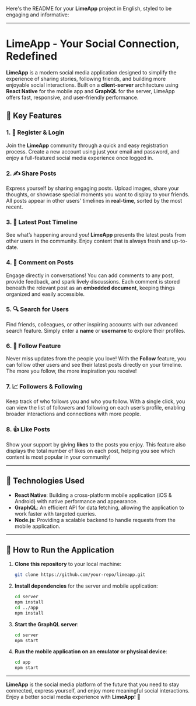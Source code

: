 Here's the README for your **LimeApp** project in English, styled to be engaging and informative:

---

# LimeApp - Your Social Connection, Redefined

**LimeApp** is a modern social media application designed to simplify the experience of sharing stories, following friends, and building more enjoyable social interactions. Built on a **client-server** architecture using **React Native** for the mobile app and **GraphQL** for the server, LimeApp offers fast, responsive, and user-friendly performance.

## 🌟 Key Features

### 1. 🚀 **Register & Login**
Join the **LimeApp** community through a quick and easy registration process. Create a new account using just your email and password, and enjoy a full-featured social media experience once logged in.

### 2. ✍️ **Share Posts**
Express yourself by sharing engaging posts. Upload images, share your thoughts, or showcase special moments you want to display to your friends. All posts appear in other users' timelines in **real-time**, sorted by the most recent.

### 3. 👀 **Latest Post Timeline**
See what’s happening around you! **LimeApp** presents the latest posts from other users in the community. Enjoy content that is always fresh and up-to-date.

### 4. 💬 **Comment on Posts**
Engage directly in conversations! You can add comments to any post, provide feedback, and spark lively discussions. Each comment is stored beneath the relevant post as an **embedded document**, keeping things organized and easily accessible.

### 5. 🔍 **Search for Users**
Find friends, colleagues, or other inspiring accounts with our advanced search feature. Simply enter a **name** or **username** to explore their profiles.

### 6. 👥 **Follow Feature**
Never miss updates from the people you love! With the **Follow** feature, you can follow other users and see their latest posts directly on your timeline. The more you follow, the more inspiration you receive!

### 7. 📈 **Followers & Following**
Keep track of who follows you and who you follow. With a single click, you can view the list of followers and following on each user’s profile, enabling broader interactions and connections with more people.

### 8. 👍 **Like Posts**
Show your support by giving **likes** to the posts you enjoy. This feature also displays the total number of likes on each post, helping you see which content is most popular in your community!

---

## 🔧 Technologies Used

- **React Native**: Building a cross-platform mobile application (iOS & Android) with native performance and appearance.
- **GraphQL**: An efficient API for data fetching, allowing the application to work faster with targeted queries.
- **Node.js**: Providing a scalable backend to handle requests from the mobile application.

---

## 🚀 How to Run the Application

1. **Clone this repository** to your local machine:
   ```bash
   git clone https://github.com/your-repo/limeapp.git
   ```

2. **Install dependencies** for the server and mobile application:
   ```bash
   cd server
   npm install
   cd ../app
   npm install
   ```

3. **Start the GraphQL server**:
   ```bash
   cd server
   npm start
   ```

4. **Run the mobile application on an emulator or physical device**:
   ```bash
   cd app
   npm start
   ```

---

**LimeApp** is the social media platform of the future that you need to stay connected, express yourself, and enjoy more meaningful social interactions. Enjoy a better social media experience with **LimeApp**! 🎉

